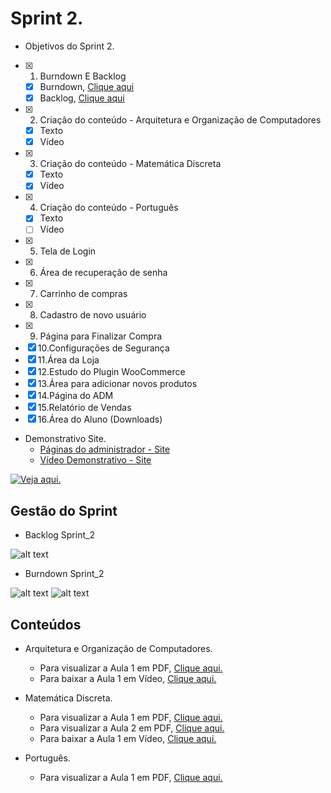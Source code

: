 # Sprint 2.
 
 
 * Objetivos do Sprint 2.

- [x] 1. Burndown E Backlog
   - [x] Burndown, [Clique aqui](https://github.com/HarielThums/ProjetoIntegrador01/tree/main/Burndown%20e%20Backlog)
   - [x] Backlog, [Clique aqui](https://github.com/HarielThums/ProjetoIntegrador01/tree/main/Burndown%20e%20Backlog)
- [x] 2. Criação do conteúdo - Arquitetura e Organização de Computadores
   * [x] Texto
   * [x] Vídeo
- [x] 3. Criação do conteúdo - Matemática Discreta
   * [x] Texto
   * [x] Vídeo
- [x] 4. Criação do conteúdo - Português
   * [x] Texto
   * [ ] Vídeo
- [x] 5. Tela de Login
- [x] 6. Área de recuperação de senha
- [x] 7. Carrinho de compras
- [x] 8. Cadastro de novo usuário
- [x] 9. Página para Finalizar Compra
- [x] 10.Configurações de Segurança
- [x] 11.Área da Loja
- [x] 12.Estudo do Plugin WooCommerce
- [x] 13.Área para adicionar novos produtos
- [x] 14.Página do ADM
- [x] 15.Relatório de Vendas
- [x] 16.Área do Aluno (Downloads)

* Demonstrativo Site.
   * [Páginas do administrador - Site](https://github.com/HarielThums/ProjetoIntegrador01/tree/main/Sprint2/Site/Imagens%20Site)
   * [Vídeo Demonstrativo - Site](https://www.youtube.com/embed/G75YrICEaOg)

[![Veja aqui.](https://i.imgur.com/Mhzeb1E.png)](https://www.youtube.com/embed/G75YrICEaOg)


## Gestão do Sprint

* Backlog Sprint_2

![alt text](https://github.com/HarielThums/ProjetoIntegrador01/blob/main/Burndown%20e%20Backlog/Backlog%20Sprint_2.1.jpeg)

* Burndown Sprint_2

![alt text](https://github.com/HarielThums/ProjetoIntegrador01/blob/main/Burndown%20e%20Backlog/Burndown%20Sprint_2.1.jpeg)
![alt text](https://github.com/HarielThums/ProjetoIntegrador01/blob/main/Burndown%20e%20Backlog/Burndown%20Sprint_2.jpeg)

## Conteúdos

* Arquitetura e Organização de Computadores.
   * Para visualizar a Aula 1 em PDF,  [Clique aqui.](https://github.com/HarielThums/ProjetoIntegrador01/blob/main/Sprint2/Conte%C3%BAdos/AOC/Arquitetura%20e%20Organiza%C3%A7%C3%A3o%20de%20Computadores.pdf)
   * Para baixar a Aula 1 em Vídeo, [Clique aqui.](https://raw.githubusercontent.com/HarielThums/ProjetoIntegrador01/main/Sprint2/Conte%C3%BAdos/AOC/AOC%20-%20AULA%201.rar)

* Matemática Discreta.
   * Para visualizar a Aula 1 em PDF,  [Clique aqui.](https://github.com/HarielThums/ProjetoIntegrador01/blob/main/Sprint2/Conte%C3%BAdos/Matem%C3%A1tica%20Discreta/Matem%C3%A1tica%20Discreta01.pdf)
   * Para visualizar a Aula 2 em PDF,  [Clique aqui.](https://github.com/HarielThums/ProjetoIntegrador01/blob/main/Sprint2/Conte%C3%BAdos/Matem%C3%A1tica%20Discreta/Matem%C3%A1tica%20Discreta02.pdf)
   * Para baixar a Aula 1 em Vídeo, [Clique aqui.](https://raw.githubusercontent.com/HarielThums/ProjetoIntegrador01/main/Sprint2/Conte%C3%BAdos/Matem%C3%A1tica%20Discreta/Matematica%20Discreta.rar)

* Português.
   * Para visualizar a Aula 1 em PDF,  [Clique aqui.](https://github.com/HarielThums/ProjetoIntegrador01/blob/main/Sprint2/Conte%C3%BAdos/Portugu%C3%AAs/Portugu%C3%AAs.docx.pdf)